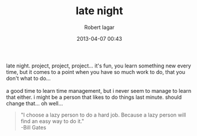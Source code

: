 ﻿---
layout: post
title: late night
date: 2013-04-07 00:43
author: "Robert Iagar"
comments: true
tags: [Day to day]
---
<div dir="ltr">late night. project, project, project... it's fun, you learn something new every time, but it comes to a point when you have so much work to do, that you don't what to do...</div><div dir="ltr"><br /></div><div dir="ltr">a good time to learn time management, but i never seem to manage to learn that either. i might be a person that likes to do things last minute. should change that... oh well...</div><blockquote class="tr_bq">"I choose a lazy person to do a hard job. Because a lazy person will find an easy way to do it."<br /> -Bill Gates</blockquote>
